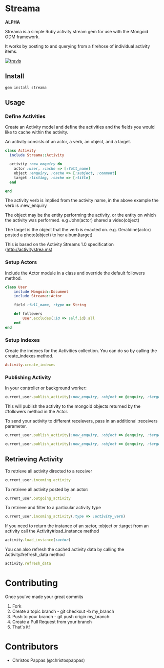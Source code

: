# Streama

**ALPHA**

Streama is a simple Ruby activity stream gem for use with the Mongoid ODM framework.

It works by posting to and querying from a firehose of individual activity items.

[![travis](https://secure.travis-ci.org/christospappas/streama.png)](http://travis-ci.org/christospappas/streama)

## Install

    gem install streama

## Usage

### Define Activities

Create an Activity model and define the activities and the fields you would like to cache within the activity.

An activity consists of an actor, a verb, an object, and a target. 

``` ruby
class Activity
  include Streama::Activity

  activity :new_enquiry do
    actor :user, :cache => [:full_name]
    object :enquiry, :cache => [:subject, :comment]
    target :listing, :cache => [:title]
  end

end
```

The activity verb is implied from the activity name, in the above example the verb is :new_enquiry

The object may be the entity performing the activity, or the entity on which the activity was performed.
e.g John(actor) shared a video(object)

The target is the object that the verb is enacted on.
e.g. Geraldine(actor) posted a photo(object) to her album(target)

This is based on the Activity Streams 1.0 specification (http://activitystrea.ms)

### Setup Actors

Include the Actor module in a class and override the default followers method.

``` ruby
class User
	include Mongoid::Document
	include Streama::Actor

	field :full_name, :type => String

	def followers
		User.excludes(:id => self.id).all
	end
end
```

### Setup Indexes

Create the indexes for the Activities collection. You can do so by calling the create_indexes method.

``` ruby
Activity.create_indexes
```

### Publishing Activity

In your controller or background worker:

``` ruby
current_user.publish_activity(:new_enquiry, :object => @enquiry, :target => @listing)
```
  
This will publish the activity to the mongoid objects returned by the #followers method in the Actor.

To send your activity to different receievers, pass in an additional :receivers parameter.

``` ruby
current_user.publish_activity(:new_enquiry, :object => @enquiry, :target => @listing, :receivers => :friends) # calls friends method
```

``` ruby
current_user.publish_activity(:new_enquiry, :object => @enquiry, :target => @listing, :receivers => current_user.find(:all, :conditions => {:group_id => mygroup}))
```

## Retrieving Activity

To retrieve all activity directed to a receiver

``` ruby
current_user.incoming_activity
```

To retrieve all activity posted by an actor:  

``` ruby
current_user.outgoing_activity
```

To retrieve and filter to a particular activity type

``` ruby
current_user.incoming_activity(:type => :activity_verb)
```
If you need to return the instance of an :actor, :object or :target from an activity call the Activity#load_instance method

``` ruby
activity.load_instance(:actor)
```
  
You can also refresh the cached activity data by calling the Activity#refresh_data method

``` ruby  
activity.refresh_data
```

# Contributing

Once you've made your great commits

1. Fork
1. Create a topic branch - git checkout -b my_branch
1. Push to your branch - git push origin my_branch
1. Create a Pull Request from your branch
1. That's it!

# Contributors

* Christos Pappas		(@christospappas)